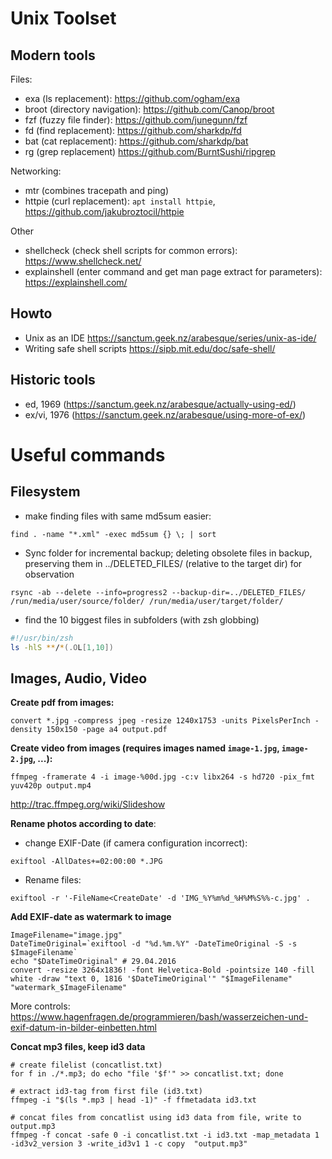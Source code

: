 # Unix Toolset

## Modern tools

Files:
* exa (ls replacement): https://github.com/ogham/exa
* broot (directory navigation): https://github.com/Canop/broot
* fzf (fuzzy file finder): https://github.com/junegunn/fzf
* fd (find replacement): https://github.com/sharkdp/fd
* bat (cat replacement): https://github.com/sharkdp/bat
* rg (grep replacement) https://github.com/BurntSushi/ripgrep

Networking:
* mtr (combines tracepath and ping)
* httpie (curl replacement): `apt install httpie`, https://github.com/jakubroztocil/httpie

Other
* shellcheck (check shell scripts for common errors): https://www.shellcheck.net/
* explainshell (enter command and get man page extract for parameters): https://explainshell.com/

## Howto

* Unix as an IDE https://sanctum.geek.nz/arabesque/series/unix-as-ide/
* Writing safe shell scripts https://sipb.mit.edu/doc/safe-shell/

## Historic tools
* ed, 1969 (https://sanctum.geek.nz/arabesque/actually-using-ed/)
* ex/vi, 1976 (https://sanctum.geek.nz/arabesque/using-more-of-ex/)


# Useful commands
## Filesystem

* make finding files with same md5sum easier:

```
find . -name "*.xml" -exec md5sum {} \; | sort
```

* Sync folder for incremental backup; deleting obsolete files in backup, preserving them in ../DELETED_FILES/ (relative to the target dir) for observation
```
rsync -ab --delete --info=progress2 --backup-dir=../DELETED_FILES/ /run/media/user/source/folder/ /run/media/user/target/folder/
```

* find the 10 biggest files in subfolders (with zsh globbing)
```zsh
#!/usr/bin/zsh
ls -hlS **/*(.OL[1,10])
```

## Images, Audio, Video

**Create pdf from images:**

`convert *.jpg -compress jpeg -resize 1240x1753 -units PixelsPerInch -density 150x150 -page a4 output.pdf` 

**Create video from images (requires images named `image-1.jpg`, `image-2.jpg`, ...):**

`ffmpeg -framerate 4 -i image-%00d.jpg -c:v libx264 -s hd720 -pix_fmt yuv420p output.mp4`

http://trac.ffmpeg.org/wiki/Slideshow

**Rename photos according to date**:

* change EXIF-Date (if camera configuration incorrect):

`exiftool -AllDates+=02:00:00 *.JPG`

* Rename files:

`exiftool -r '-FileName<CreateDate' -d 'IMG_%Y%m%d_%H%M%S%%-c.jpg' .`

**Add EXIF-date as watermark to image**

```shell
ImageFilename="image.jpg"
DateTimeOriginal=`exiftool -d "%d.%m.%Y" -DateTimeOriginal -S -s $ImageFilename`
echo "$DateTimeOriginal" # 29.04.2016
convert -resize 3264x1836! -font Helvetica-Bold -pointsize 140 -fill white -draw "text 0, 1816 '$DateTimeOriginal'" "$ImageFilename" "watermark_$ImageFilename"
```
More controls: https://www.hagenfragen.de/programmieren/bash/wasserzeichen-und-exif-datum-in-bilder-einbetten.html

**Concat mp3 files, keep id3 data**
```shell
# create filelist (concatlist.txt)
for f in ./*.mp3; do echo "file '$f'" >> concatlist.txt; done

# extract id3-tag from first file (id3.txt)
ffmpeg -i "$(ls *.mp3 | head -1)" -f ffmetadata id3.txt

# concat files from concatlist using id3 data from file, write to output.mp3
ffmpeg -f concat -safe 0 -i concatlist.txt -i id3.txt -map_metadata 1 -id3v2_version 3 -write_id3v1 1 -c copy  "output.mp3"
```
